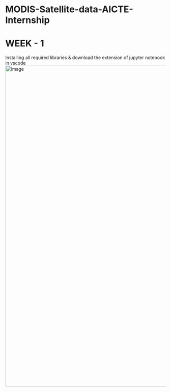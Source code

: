 # MODIS-Satellite-data-AICTE-Internship
# WEEK - 1
Installing all required libraries & download the extension of jupyter notebook in vscode
<img width="1919" height="1009" alt="image" src="https://github.com/user-attachments/assets/163e158a-10cf-44e9-921c-792cb9bf301d" />
